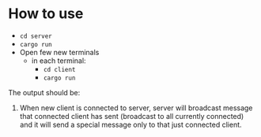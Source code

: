 # How to use


- `cd server`
- `cargo run`
- Open few new terminals    
    - in each terminal: 
        - `cd client`
        - `cargo run`


The output should be:   

1. When new client is connected to server, server will broadcast message that connected client has sent (broadcast to all currently connected) and it will send a special message only to that just connected client.   

